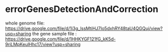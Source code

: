 # errorGenesDetectionAndCorrection
whole genome file: https://drive.google.com/file/d/1i3g_lssMtiHJ7Io5dxhRY48taU4QGQuj/view?usp=sharing
the gene sample file : https://drive.google.com/file/d/1HHKYGF121fG_kK5d-9riLMpKeulHhc17/view?usp=sharing
